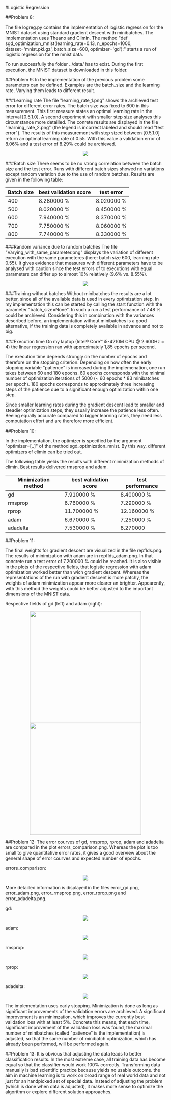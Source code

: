 #Logistic Regression

##Problem 8:

The file logreg.py contains the implementation of logistic regression for the MNIST dataset using standard gradient descent with minibatches. The implementation uses Theano and Climin.
The method "def sgd_optimization_mnist(learning_rate=0.13, n_epochs=1000, dataset='mnist.pkl.gz', batch_size=600, optimizer='gd'):" starts a run of logistic regression for the mnist data.

To run successfully the folder ../data/ has to exist. During the first execution, the MNIST dataset is downloaded in this folder.


##Problem 9:
In the implementation of the previous problem some parameters can be defined. Examples are the batch_size and the learning rate. Varying them leads to different result.

###Learning rate
The file "learning_rate_1.png" shows the archieved test error for different error rates. The batch size was fixed to 600 in this measurement. This first measure states an optimal learning rate in the interval [0.5,1.0]. A second experiment with smaller step size analyses this circumstance more detailled. The conrete results are displayed in the file "learning_rate_2.png" (the legend is incorrect labeled and should read "test error"). The results of this measurement with step sized between [0.5,1.0] return an optimal learning rate of 0.55. With this value a validation error of 8.06% and a test error of 8.29% could be archieved. 
<p align="center">
  <img src="learning_rate_2.png"/>
</p>

###Batch size
There seems to be no strong correlation between the batch size and the test error. Runs with different batch sizes showed no variations except random variation due to the use of random batches. Results are given in the following table:

| Batch size | best validation score | test error|
|------------|-----------------------|-----------|
| 400        | 8.280000 %            | 8.020000 %|
| 500        | 8.020000 %            | 8.450000 %|
| 600        | 7.940000 %            | 8.370000 %|
| 700        | 7.750000 %            | 8.060000 %|
| 800        | 7.740000 %            | 8.330000 %|

###Random variance due to random batches
The file "Varying_with_same_parameter.png" displays the variation of different execution with the same parameteres (here: batch size 600, learning rate 0.55). It gives evidence that measures with different parameters have to be analysed with caution since the test errors of to executions with equal parameters can differ up to almost 10% relatively (9.6% vs. 8.55%).

<p align="center">
  <img src="Varying_with_same_parameter.png"/>
</p>

###Training without batches
Without minibatches the results are a lot better, since all of the available data is used in every optimization step. In my implementation this can be started by calling the start function with the parameter "batch_size=None". In such a run a test performance of 7.48 % could be archieved. Considering this in combination with the variances described before, an implementation without minibatches is a good alternative, if the training data is completely available in advance and not to big.

###Execution time
On my laptop (Intel® Core™ i5-4210M CPU @ 2.60GHz × 4) the linear regression ran with approximately 1,85 epochs per second.

The execution time depends strongly on the number of epochs and therefore on the stopping criterion. Depending on how often the early stopping variable "patience" is increased during the implemenation, one run takes between 60 and 180 epochs. 60 epochs corresponds with the minimal number of optimization iterations of 5000 (~ 60 epochs * 83 minibatches per epoch). 180 epochs corresponds to approximately three increasing steps of the patience due to a significant enough optimization within one step.

Since smaller learning rates during the gradient descent lead to smaller and steadier optimization steps, they usually increase the patience less often. Beeing equally accurate compared to bigger learning rates, they need less computation effort and are therefore more efficient.

##Problem 10:

In the implementation, the optimizer is specified by the argument "optimizer=[..]" of the method sgd_optimization_mnist. By this way, different optimizers of climin can be tried out.

The following table yields the results with different minimization methods of climin. Best results delivered rmsprop and adam.

| Minimization method | best validation score | test performance |
|---------------------|-----------------------|------------------|
| gd                  | 7.910000 %            | 8.400000 %       |
| rmsprop             | 6.760000 %            | 7.290000 %       |
| rprop               | 11.700000 %           | 12.160000 %      |
| adam                | 6.670000 %            | 7.250000 %       |
| adadelta            | 7.530000 %            | 8.270000         |


##Problem 11:

The final weights for gradient descent are visualized in the file repflds.png. The results of minimization with adam are in repflds_adam.png. In that concrete run a test error of 7.200000 % could be reached. It is also visible in the plots of the respective fields, that logistic regression with adam optimization worked better than wich gradient descent. Whereas the representations of the run with gradient descent is more patchy, the weights of adam minimization appear more clearer an brighter. Appearently, with this method the weights could be better adjusted to the important dimensions of the MNIST data. 

Respective fields of gd (left) and adam (right):
<p align="center">
  <img src="repflds.png" width="350"/>
  <img src="repflds_adam.png" width="350"/>
</p>
##Problem 12:
The error courves of gd, rmsprop, rprop, adam and adadelta are compared in the plot errors_comparison.png. Whereas the plot is too small to give quantitative error rates, it gives a good overview about the general shape of error courves and expected number of epochs.

errors_comparison:
<p align="center">
  <img src="errors_comparison.png"/>
</p>

More detailled information is displayed in the files error_gd.png, error_adam.png, error_rmsprop.png, error_rprop.png and error_adadelta.png.

gd:
<p align="center">
  <img src="error_gd.png"/>
</p>

adam:
<p align="center">
  <img src="error_adam.png"/>
</p>

rmsprop:
<p align="center">
  <img src="error_rmsprop.png"/>
</p>

rprop:
<p align="center">
  <img src="error_rprop.png"/>
</p>

adadelta:
<p align="center">
  <img src="error_adadelta.png"/>
</p>

The implementation uses early stopping. Minimization is done as long as significant improvements of the validation errors are archieved. A significant improvement is an minimzation, which improves the currently best validation loss with at least 5%. Concrete this means, that each time, significant improvement of the validation loss was found, the maximal number of minibatches (called "patience" is the implementation) is adjusted, so that the same number of minibatch optimization, which has already been performed, will be performed again.

##Problem 13:
It is obvious that adjusting the data leads to better classification results. In the most extreme case, all training data has become equal so that the classifier would work 100% correctly. Transforming data manually is bad scientific practice because yields no usable outcome. the aim in machine learning is to work on broad range of real world data  and not just for an handpicked set of special data. Instead of adjusting the problem (which is done when data is adjusted), it makes more sense to optimize the algorithm or explore different solution approaches. 


